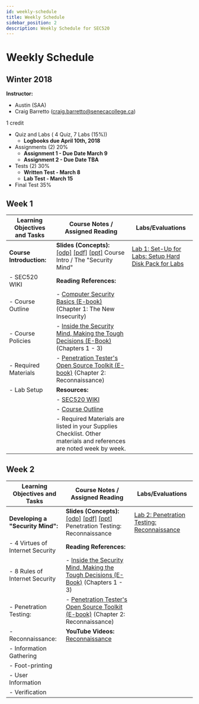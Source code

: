 ```yaml
---
id: weekly-schedule
title: Weekly Schedule
sidebar_position: 2
description: Weekly Schedule for SEC520
---
```


# Weekly Schedule

## Winter 2018

**Instructor:**

- Austin (SAA)
- Craig Barretto (craig.barretto@senecacollege.ca)

1 credit

- Quiz and Labs ( 4 Quiz, 7 Labs (15%))
    + **Logbooks due April 10th, 2018**
- Assignments (2) 20%
    + **Assignment 1 - Due Date March 9**
    + **Assignment 2 - Due Date TBA**
- Tests (2) 30%
    + **Written Test - March 8**
    + **Lab Test - March 15**
- Final Test 35%

## Week 1

| Learning Objectives and Tasks | Course Notes / Assigned Reading | Labs/Evaluations |
| --- | --- | --- |
| **Course Introduction:** | **Slides (Concepts):** [\[odp\]](/slides/sec520_w1_l1.odp) [\[pdf\]](/slides/sec520_w1_l1.pdf) [\[ppt\]](/slides/sec520_w1_l1.ppt) Course Intro / The "Security Mind" | [Lab 1: Set-Up for Labs: Setup Hard Disk Pack for Labs](/A-Labs/lab1.md) |
| - SEC520 WIKI | **Reading References:** |  |
| - Course Outline | - [Computer Security Basics (E-book)](http://lcweb.senecac.on.ca:2053/0596006691) (Chapter 1: The New Insecurity) |  |
| - Course Policies | - [Inside the Security Mind, Making the Tough Decisions (E-Book)](http://libcat.senecac.on.ca/vwebv/holdingsInfo?searchId=86056&recCount=50&recPointer=0&bibId=263746) (Chapters 1 - 3) |  |
| - Required Materials | - [Penetration Tester's Open Source Toolkit (E-book)](http://libcat.senecac.on.ca/vwebv/holdingsInfo?searchId=89542&recCount=50&recPointer=0&bibId=315433) (Chapter 2: Reconnaissance) |  |
| - Lab Setup | **Resources:** |  |
|  | - [SEC520 WIKI](http://zenit.senecac.on.ca/wiki/index.php/SEC520) |  |
|  | - [Course Outline](https://scs.senecac.on.ca/course/sec520) |  |
|  | - Required Materials are listed in your Supplies Checklist. Other materials and references are noted week by week. |  |

## Week 2

| Learning Objectives and Tasks | Course Notes / Assigned Reading | Labs/Evaluations |
| --- | --- | --- |
| **Developing a "Security Mind":** | **Slides (Concepts):** [\[odp\]](/slides/sec520_w1_l2.odp) [\[pdf\]](/slides/sec520_w1_l2.pdf) [\[ppt\]](/slides/sec520_w1_l2.ppt) Penetration Testing: Reconnaissance | [Lab 2: Penetration Testing: Reconnaissance](/A-Labs/lab2.md) |
| - 4 Virtues of Internet Security | **Reading References:** |  |
| - 8 Rules of Internet Security | - [Inside the Security Mind, Making the Tough Decisions (E-Book)](http://libcat.senecac.on.ca/vwebv/holdingsInfo?searchId=86056&recCount=50&recPointer=0&bibId=263746) (Chapters 1 - 3) |  |
| - Penetration Testing: | - [Penetration Tester's Open Source Toolkit (E-book)](http://libcat.senecac.on.ca/vwebv/holdingsInfo?searchId=89542&recCount=50&recPointer=0&bibId=315433) (Chapter 2: Reconnaissance) |  |
|   - Reconnaissance: | **YouTube Videos:** [Reconnaissance](http://www.youtube.com/watch?v=NDQffaAMLQc) |  |
|     - Information Gathering | |  |
|     - Foot-printing |  |  |
|     - User Information |  |  |
|     - Verification |  |  |
